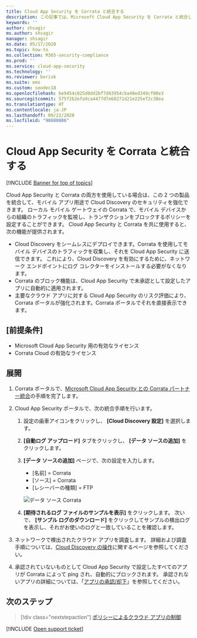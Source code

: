 ```yaml
---
title: Cloud App Security を Corrata と統合する
description: この記事では、Microsoft Cloud App Security を Corrata と統合し、シームレスな Cloud Discovery と、承認されていないアプリの自動ブロックを実現する方法について説明します。
keywords: ''
author: shsagir
ms.author: shsagir
manager: shsagir
ms.date: 05/17/2020
ms.topic: how-to
ms.collection: M365-security-compliance
ms.prod: ''
ms.service: cloud-app-security
ms.technology: ''
ms.reviewer: borisk
ms.suite: ems
ms.custom: seodec18
ms.openlocfilehash: be9454c025d0dd2bf7d83954cba48ed349cf08e3
ms.sourcegitcommit: 575f2b2efa9ca4477d7e60271d21e225ef2c38ea
ms.translationtype: HT
ms.contentlocale: ja-JP
ms.lasthandoff: 09/22/2020
ms.locfileid: "90880806"
---
```

# <a name="integrate-cloud-app-security-with-corrata"></a>Cloud App Security を Corrata と統合する

[!INCLUDE [Banner for top of topics](includes/banner.md)]

Cloud App Security と Corrata の両方を使用している場合は、この 2 つの製品を統合して、モバイル アプリ用途で Cloud Discovery のセキュリティを強化できます。 ローカル モバイル ゲートウェイの Corrata で、モバイル デバイスからの組織のトラフィックを監視し、トランザクションをブロックするポリシーを設定することができます。 Cloud App Security と Corrata を共に使用すると、次の機能が提供されます。

- Cloud Discovery をシームレスにデプロイできます。Corrata を使用してモバイル デバイスのトラフィックを収集し、それを Cloud App Security に送信できます。 これにより、Cloud Discovery を有効にするために、ネットワーク エンドポイントにログ コレクターをインストールする必要がなくなります。
- Corrata のブロック機能は、Cloud App Security で未承認として設定したアプリに自動的に適用されます。
- 主要なクラウド アプリに対する Cloud App Security のリスク評価により、Corrata ポータルが強化されます。Corrata ポータルでそれを直接表示できます。

## <a name="prerequisites"></a>[前提条件]

- Microsoft Cloud App Security 用の有効なライセンス
- Corrata Cloud の有効なライセンス

## <a name="deployment"></a>展開

1. Corrata ポータルで、[Microsoft Cloud App Security との Corrata パートナー統合](https://corrata.com/microsoft-mcas-onboarding)の手順を完了します。
2. Cloud App Security ポータルで、次の統合手順を行います。
    1. 設定の歯車アイコンをクリックし、 **[Cloud Discovery 設定]** を選択します。
    2. **[自動ログ アップロード]** タブをクリックし、 **[データ ソースの追加]** をクリックします。
    3. **[データ ソースの追加]** ページで、次の設定を入力します。

        - [名前] = Corrata
        - [ソース] = Corrata
        - [レシーバーの種類] = FTP

        ![データ ソース Corrata](media/data-source-corrata.png)

    4. **[期待されるログ ファイルのサンプルを表示]** をクリックします。 次いで、 **[サンプル ログのダウンロード]** をクリックしてサンプルの検出ログを表示し、それがお使いのログと一致していることを確認します。

3. ネットワークで検出されたクラウド アプリを調査します。 詳細および調査手順については、[Cloud Discovery の操作](working-with-cloud-discovery-data.md)に関するページを参照してください。

4. 承認されていないものとして Cloud App Security で設定したすべてのアプリが Corrata によって ping され、自動的にブロックされます。 承認されないアプリの詳細については、「[アプリの承認/却下](governance-discovery.md#BKMK_SanctionApp)」を参照してください。

## <a name="next-steps"></a>次のステップ

> [!div class="nextstepaction"]
> [ポリシーによるクラウド アプリの制御](control-cloud-apps-with-policies.md)

[!INCLUDE [Open support ticket](includes/support.md)]
